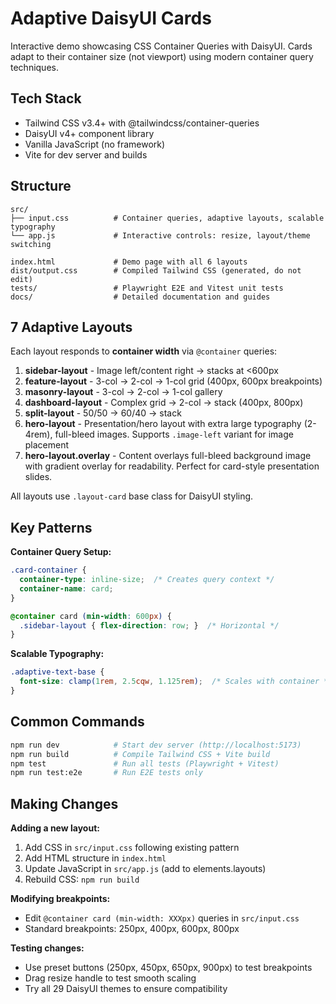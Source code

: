 # Adaptive DaisyUI Cards

Interactive demo showcasing CSS Container Queries with DaisyUI. Cards adapt to their container size (not viewport) using modern container query techniques.

## Tech Stack
- Tailwind CSS v3.4+ with @tailwindcss/container-queries
- DaisyUI v4+ component library
- Vanilla JavaScript (no framework)
- Vite for dev server and builds

## Structure
```
src/
├── input.css          # Container queries, adaptive layouts, scalable typography
└── app.js             # Interactive controls: resize, layout/theme switching

index.html             # Demo page with all 6 layouts
dist/output.css        # Compiled Tailwind CSS (generated, do not edit)
tests/                 # Playwright E2E and Vitest unit tests
docs/                  # Detailed documentation and guides
```

## 7 Adaptive Layouts

Each layout responds to **container width** via `@container` queries:

1. **sidebar-layout** - Image left/content right → stacks at <600px
2. **feature-layout** - 3-col → 2-col → 1-col grid (400px, 600px breakpoints)
3. **masonry-layout** - 3-col → 2-col → 1-col gallery
4. **dashboard-layout** - Complex grid → 2-col → stack (400px, 800px)
5. **split-layout** - 50/50 → 60/40 → stack
6. **hero-layout** - Presentation/hero layout with extra large typography (2-4rem), full-bleed images. Supports `.image-left` variant for image placement
7. **hero-layout.overlay** - Content overlays full-bleed background image with gradient overlay for readability. Perfect for card-style presentation slides.

All layouts use `.layout-card` base class for DaisyUI styling.

## Key Patterns

**Container Query Setup:**
```css
.card-container {
  container-type: inline-size;  /* Creates query context */
  container-name: card;
}

@container card (min-width: 600px) {
  .sidebar-layout { flex-direction: row; }  /* Horizontal */
}
```

**Scalable Typography:**
```css
.adaptive-text-base {
  font-size: clamp(1rem, 2.5cqw, 1.125rem);  /* Scales with container */
}
```

## Common Commands
```bash
npm run dev            # Start dev server (http://localhost:5173)
npm run build          # Compile Tailwind CSS + Vite build
npm test               # Run all tests (Playwright + Vitest)
npm run test:e2e       # Run E2E tests only
```

## Making Changes

**Adding a new layout:**
1. Add CSS in `src/input.css` following existing pattern
2. Add HTML structure in `index.html`
3. Update JavaScript in `src/app.js` (add to elements.layouts)
4. Rebuild CSS: `npm run build`

**Modifying breakpoints:**
- Edit `@container card (min-width: XXXpx)` queries in `src/input.css`
- Standard breakpoints: 250px, 400px, 600px, 800px

**Testing changes:**
- Use preset buttons (250px, 450px, 650px, 900px) to test breakpoints
- Drag resize handle to test smooth scaling
- Try all 29 DaisyUI themes to ensure compatibility
